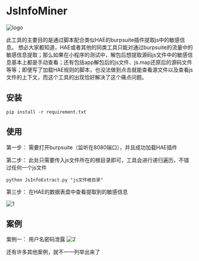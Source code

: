 # JsInfoMiner

![logo](https://github.com/WULINPIN/JsInfoMiner/assets/30523752/9ab5f9a3-0037-4d5e-afc7-d12c3aece8b4)

此工具的主要目的是通过脚本配合类似HAE的burpsuite插件提取js中的敏感信息。
想必大家都知道，HAE或者其他的同类工具只能对通过burpsuite的流量中的敏感信息提取；那么如果在小程序的测试中，解包后想提取源码js文件中的敏感信息基本上都是手动查看；还有包括app解包后的js文件、js.map还原后的源码文件等等；即便写了加载HAE规则的脚本，也没法做到点击就能查看源文件以及查看js文件的上下文，而这个工具的出现恰好解决了这个痛点问题。

## 安装

```
pip install -r requirement.txt
```

## 使用

第一步：
需要打开burpsuite（监听在8080端口），并且成功加载HAE插件

第二步：
此处只需要传入js文件所在的根目录即可，工具会进行递归遍历，不错过任何一个js文件

```
python JsInfoExtract.py "js文件根目录"
```

第三步：
在HAE的数据表盘中查看提取到的敏感信息

![1](https://github.com/WULINPIN/JsInfoMiner/assets/30523752/98c18e50-03fd-414b-8e06-7cda46881c9c)

## 案例

案例一：
用户名密码泄露
![2](https://github.com/WULINPIN/JsInfoMiner/assets/30523752/38a7a3e0-a224-4fc4-9e11-0124f765ea13)


还有许多其他案例，就不一一列举出来了
